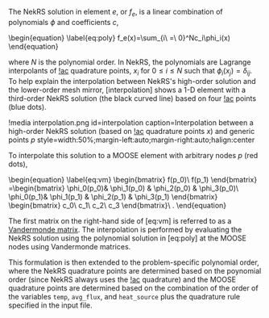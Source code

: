 The NekRS solution in element $e$, or $f_e$, is a linear combination of polynomials $\phi$ and coefficients $c$,

\begin{equation}
\label{eq:poly}
f_e(x)=\sum_{i\ =\ 0}^Nc_i\phi_i(x)
\end{equation}

where $N$ is the polynomial order. In NekRS, the polynomials are Lagrange interpolants of [!ac](GLL)
quadrature points, $x_i$ for $0\leq i\leq N$ such that $\phi_i(x_j)=\delta_{ij}$. To help explain
the interpolation between NekRS's high-order solution and the lower-order mesh mirror,
[interpolation] shows a 1-D element with a third-order NekRS solution (the black curved line) based
on four [!ac](GLL) points (blue dots).

!media interpolation.png
  id=interpolation
  caption=Interpolation between a high-order NekRS solution (based on [!ac](GLL) quadrature points $x$) and generic points $p$
  style=width:50%;margin-left:auto;margin-right:auto;halign:center

To interpolate this solution to a MOOSE element with arbitrary
nodes $p$ (red dots),

\begin{equation}
\label{eq:vm}
\begin{bmatrix}
f(p_0)\\
f(p_1)
\end{bmatrix}
=\begin{bmatrix}
\phi_0(p_0)& \phi_1(p_0) & \phi_2(p_0) & \phi_3(p_0)\\
\phi_0(p_1)& \phi_1(p_1) & \phi_2(p_1) & \phi_3(p_1)
\end{bmatrix}
\begin{bmatrix}
c_0\\
c_1\\
c_2\\
c_3
\end{bmatrix}\ .
\end{equation}

The first matrix on the right-hand side of [eq:vm] is referred to as a [Vandermonde matrix](https://en.wikipedia.org/wiki/Vandermonde_matrix).
The interpolation is performed by evaluating the NekRS solution using the polynomial solution in [eq:poly]
 at the MOOSE nodes using Vandermonde matrices.

This formulation is then extended to the problem-specific polynomial order, where the NekRS
quadrature points are determined based on the poynomial order (since NekRS always uses the
[!ac](GLL) quadrature) and the MOOSE quadrature points are determined based on the combination
of the order of the variables `temp`, `avg_flux`, and `heat_source` plus the quadrature rule
specified in the input file.
